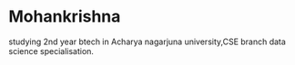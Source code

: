 # Mohankrishna
studying 2nd year btech in Acharya nagarjuna university,CSE branch data science specialisation.
